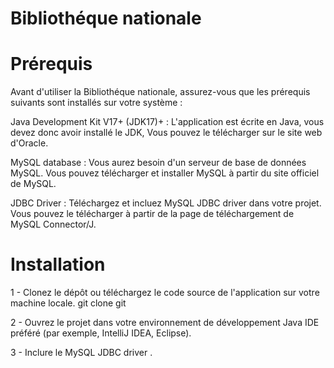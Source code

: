 # Bibliothéque nationale 
# Prérequis
Avant d'utiliser la Bibliothéque nationale, assurez-vous que les prérequis suivants sont installés sur votre système :

Java Development Kit V17+ (JDK17)+ : L'application est écrite en Java, vous devez donc avoir installé le JDK, Vous pouvez le télécharger sur le site web d'Oracle.

MySQL database : Vous aurez besoin d'un serveur de base de données MySQL. Vous pouvez télécharger et installer MySQL à partir du site officiel de MySQL.

JDBC Driver : Téléchargez et incluez  MySQL JDBC driver dans votre projet. Vous pouvez le télécharger à partir de la page de téléchargement de MySQL Connector/J.

# Installation
 1 - Clonez le dépôt ou téléchargez le code source de l'application  sur votre machine locale.
     git clone git
     
2 - Ouvrez le projet dans votre environnement de développement Java IDE préféré (par exemple, IntelliJ IDEA, Eclipse).

3 - Inclure le MySQL JDBC driver .
